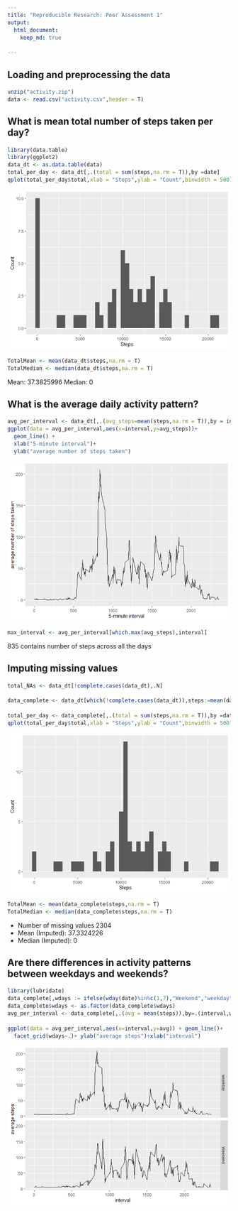 ```yaml
---
title: "Reproducible Research: Peer Assessment 1"
output: 
  html_document:
    keep_md: true
    
---
```



## Loading and preprocessing the data

```r
unzip("activity.zip")
data <- read.csv("activity.csv",header = T)
```



## What is mean total number of steps taken per day?

```r
library(data.table)
library(ggplot2)
data_dt <- as.data.table(data)
total_per_day <- data_dt[,.(total = sum(steps,na.rm = T)),by =date]
qplot(total_per_day$total,xlab = "Steps",ylab = "Count",binwidth = 500)
```

![](figure/unnamed-chunk-2-1.png)<!-- -->

```r
TotalMean <- mean(data_dt$steps,na.rm = T)
TotalMedian <- median(data_dt$steps,na.rm = T)
```
 Mean: 37.3825996
 Median: 0




## What is the average daily activity pattern?

```r
avg_per_interval <- data_dt[,.(avg_steps=mean(steps,na.rm = T)),by = interval]
ggplot(data = avg_per_interval,aes(x=interval,y=avg_steps))+
  geom_line() + 
  xlab("5-minute interval")+
  ylab("average number of steps taken")
```

![](figure/unnamed-chunk-3-1.png)<!-- -->

```r
max_interval <- avg_per_interval[which.max(avg_steps),interval]
```
835 contains number of steps  across all the days
 


## Imputing missing values

```r
total_NAs <- data_dt[!complete.cases(data_dt),.N]

data_complete <- data_dt[which(!complete.cases(data_dt)),steps:=mean(data_dt$steps,na.rm = T)]

total_per_day <- data_complete[,.(total = sum(steps,na.rm = T)),by =date]
qplot(total_per_day$total,xlab = "Steps",ylab = "Count",binwidth = 500)
```

![](figure/unnamed-chunk-4-1.png)<!-- -->

```r
TotalMean <- mean(data_complete$steps,na.rm = T)
TotalMedian <- median(data_complete$steps,na.rm = T)
```
* Number of missing values 2304
* Mean (Imputed): 37.3324226
* Median (Imputed):  0


## Are there differences in activity patterns between weekdays and weekends?



```r
library(lubridate)
data_complete[,wdays := ifelse(wday(date)%in%c(1,7),"Weekend","weekday")]
data_complete$wdays <- as.factor(data_complete$wdays)
avg_per_interval <- data_complete[,.(avg = mean(steps)),by=.(interval,wdays)]

ggplot(data = avg_per_interval,aes(x=interval,y=avg)) + geom_line()+
  facet_grid(wdays~.)+ ylab("average steps")+xlab("interval")
```

![](figure/unnamed-chunk-5-1.png)<!-- -->

